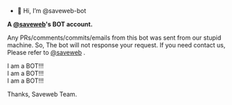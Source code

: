 - 👋 Hi, I’m @saveweb-bot

**A [@saveweb](https://github.com/saveweb)'s BOT account.**

Any PRs/comments/commits/emails from this bot was sent from our stupid machine. So, The bot will not response your request.
If you need contact us, Please refer to [@saveweb](https://github.com/saveweb) .

I am a BOT!!!  
I am a BOT!!!  
I am a BOT!!!  

Thanks,
Saveweb Team.
